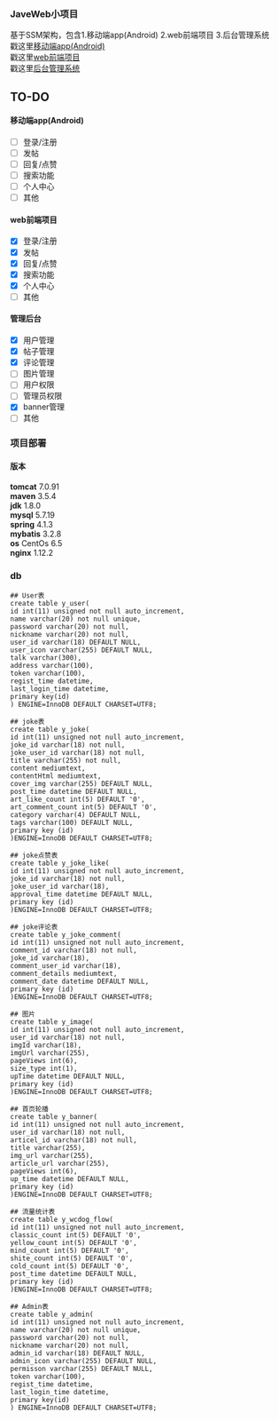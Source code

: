 
### JaveWeb小项目
基于SSM架构，包含1.移动端app(Android) 2.web前端项目 3.后台管理系统<br/>
戳这里[移动端app(Android)]()<br/>
戳这里[web前端项目](https://github.com/xandone/wcdog-web)<br/>
戳这里[后台管理系统](https://github.com/xandone/wcdog-manager)


## TO-DO
#### 移动端app(Android)
- [ ] 登录/注册
- [ ] 发帖
- [ ] 回复/点赞
- [ ] 搜索功能
- [ ] 个人中心
- [ ] 其他

#### web前端项目
- [x] 登录/注册
- [x] 发帖
- [x] 回复/点赞
- [x] 搜索功能
- [x] 个人中心
- [ ] 其他

#### 管理后台
- [x] 用户管理
- [x] 帖子管理
- [x] 评论管理
- [ ] 图片管理
- [ ] 用户权限
- [ ] 管理员权限
- [x] banner管理
- [ ] 其他

### 项目部署
#### 版本
**tomcat**   7.0.91 <br/>
**maven**    3.5.4 <br/>
**jdk**      1.8.0 <br/>
**mysql**    5.7.19 <br/>
**spring**   4.1.3 <br/>
**mybatis**  3.2.8 <br/>
**os**       CentOs 6.5 <br/>
**nginx**    1.12.2 <br/>

### db
```
## User表
create table y_user(
id int(11) unsigned not null auto_increment,
name varchar(20) not null unique,
password varchar(20) not null,
nickname varchar(20) not null,
user_id varchar(18) DEFAULT NULL,
user_icon varchar(255) DEFAULT NULL,
talk varchar(300),
address varchar(100),
token varchar(100),
regist_time datetime,
last_login_time datetime,
primary key(id)
) ENGINE=InnoDB DEFAULT CHARSET=UTF8;

## joke表
create table y_joke(
id int(11) unsigned not null auto_increment,
joke_id varchar(18) not null,
joke_user_id varchar(18) not null,
title varchar(255) not null,
content mediumtext,
contentHtml mediumtext,
cover_img varchar(255) DEFAULT NULL,
post_time datetime DEFAULT NULL,
art_like_count int(5) DEFAULT '0',
art_comment_count int(5) DEFAULT '0',
category varchar(4) DEFAULT NULL,
tags varchar(100) DEFAULT NULL,
primary key (id)
)ENGINE=InnoDB DEFAULT CHARSET=UTF8;

## joke点赞表
create table y_joke_like(
id int(11) unsigned not null auto_increment,
joke_id varchar(18) not null,
joke_user_id varchar(18),
approval_time datetime DEFAULT NULL,
primary key (id)
)ENGINE=InnoDB DEFAULT CHARSET=UTF8;

## joke评论表
create table y_joke_comment(
id int(11) unsigned not null auto_increment,
comment_id varchar(18) not null,
joke_id varchar(18),
comment_user_id varchar(18),
comment_details mediumtext,
comment_date datetime DEFAULT NULL,
primary key (id)
)ENGINE=InnoDB DEFAULT CHARSET=UTF8;

## 图片
create table y_image(
id int(11) unsigned not null auto_increment,
user_id varchar(18) not null,
imgId varchar(18),
imgUrl varchar(255),
pageViews int(6),
size_type int(1),
upTime datetime DEFAULT NULL,
primary key (id)
)ENGINE=InnoDB DEFAULT CHARSET=UTF8;

## 首页轮播
create table y_banner(
id int(11) unsigned not null auto_increment,
user_id varchar(18) not null,
articel_id varchar(18) not null,
title varchar(255),
img_url varchar(255),
article_url varchar(255),
pageViews int(6),
up_time datetime DEFAULT NULL,
primary key (id)
)ENGINE=InnoDB DEFAULT CHARSET=UTF8;

## 流量统计表
create table y_wcdog_flow(
id int(11) unsigned not null auto_increment,
classic_count int(5) DEFAULT '0',
yellow_count int(5) DEFAULT '0',
mind_count int(5) DEFAULT '0',
shite_count int(5) DEFAULT '0',
cold_count int(5) DEFAULT '0',
post_time datetime DEFAULT NULL,
primary key (id)
)ENGINE=InnoDB DEFAULT CHARSET=UTF8;

## Admin表
create table y_admin(
id int(11) unsigned not null auto_increment,
name varchar(20) not null unique,
password varchar(20) not null,
nickname varchar(20) not null,
admin_id varchar(18) DEFAULT NULL,
admin_icon varchar(255) DEFAULT NULL,
permisson varchar(255) DEFAULT NULL,
token varchar(100),
regist_time datetime,
last_login_time datetime,
primary key(id)
) ENGINE=InnoDB DEFAULT CHARSET=UTF8;

```